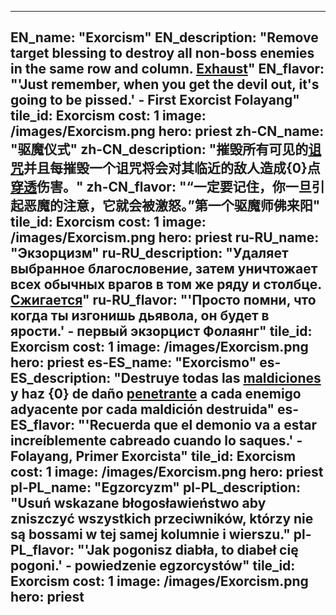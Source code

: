 ---

EN_name: "Exorcism"
EN_description: "Remove target blessing to destroy all non-boss enemies in the same row and column. <u>Exhaust</u>"
EN_flavor: "'Just remember, when you get the devil out, it's going to be pissed.' - First Exorcist Folayang"
tile_id: Exorcism
cost: 1
image: /images/Exorcism.png
hero: priest
zh-CN_name: "驱魔仪式"
zh-CN_description: "摧毁所有可见的<u>诅咒</u>并且每摧毁一个诅咒将会对其临近的敌人造成{0}点<u>穿透</u>伤害。"
zh-CN_flavor: "“一定要记住，你一旦引起恶魔的注意，它就会被激怒。”第一个驱魔师佛来阳"
tile_id: Exorcism
cost: 1
image: /images/Exorcism.png
hero: priest
ru-RU_name: "Экзорцизм"
ru-RU_description: "Удаляет выбранное благословение, затем уничтожает всех обычных врагов в том же ряду и столбце. <u>Сжигается</u>"
ru-RU_flavor: "'Просто помни, что когда ты изгонишь дьявола, он будет в ярости.' - первый экзорцист Фолаянг"
tile_id: Exorcism
cost: 1
image: /images/Exorcism.png
hero: priest
es-ES_name: "Exorcismo"
es-ES_description: "Destruye todas las <u>maldiciones</u> y haz {0} de daño <u>penetrante</u> a cada enemigo adyacente por cada maldición destruida"
es-ES_flavor: "'Recuerda que el demonio va a estar increíblemente cabreado cuando lo saques.' - Folayang, Primer Exorcista"
tile_id: Exorcism
cost: 1
image: /images/Exorcism.png
hero: priest
pl-PL_name: "Egzorcyzm"
pl-PL_description: "Usuń wskazane błogosławieństwo aby zniszczyć wszystkich przeciwników, którzy nie są bossami w tej samej kolumnie i wierszu."
pl-PL_flavor: "'Jak pogonisz diabła, to diabeł cię pogoni.' - powiedzenie egzorcystów"
tile_id: Exorcism
cost: 1
image: /images/Exorcism.png
hero: priest
---